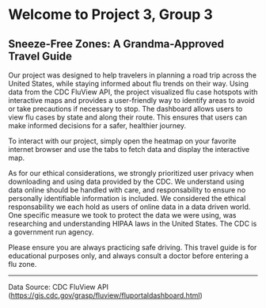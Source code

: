 # Welcome to Project 3, Group 3

## Sneeze-Free Zones: A Grandma-Approved Travel Guide

Our project was designed to help travelers in planning a road trip across the United States, while staying informed about flu trends on their way. Using data from the CDC FluView API, the project visualized flu case hotspots with interactive maps and provides a user-friendly way to identify areas to avoid or take precautions if necessary to stop. The dashboard allows users to view flu cases by state and along their route. This ensures that users can make informed decisions for a safer, healthier journey. 

To interact with our project, simply open the heatmap on your favorite internet browser and use the tabs to fetch data and display the interactive map. 

As for our ethical considerations, we strongly prioritized user privacy when downloading and using data provided by the CDC. We understand using data online should be handled with care, and responsability to ensure no personally identifiable information is included. We considered the ethical responsability we each hold as users of online data in a data driven world. One specific measure we took to protect the data we were using, was researching and understanding HIPAA laws in the United States. The CDC is a government run agency. 

Please ensure you are always practicing safe driving. This travel guide is for educational purposes only, and always consult a doctor before entering a flu zone. 

----------------------------------------------


Data Source: CDC FluView API (https://gis.cdc.gov/grasp/fluview/fluportaldashboard.html)